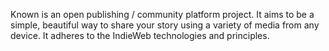 Known is an open publishing / community platform project. It aims to be a simple, beautiful way to share your story using a variety of media from any device. It adheres to the IndieWeb technologies and principles. 